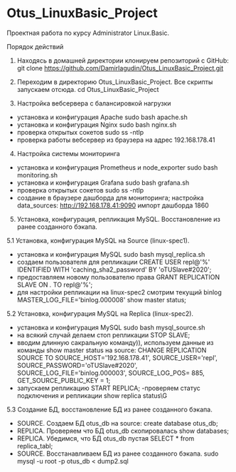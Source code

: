 # Otus_LinuxBasic_Project
Проектная работа по курсу Administrator Linux.Basic.

Порядок действий

1. Находясь в домашней директории клонируем репозиторий с GitHub:
git clone https://github.com/DamirIagudin/Otus_LinuxBasic_Project.git

2. Переходим в директорию Otus_LinuxBasic_Project. Все скрипты запускаем отсюда.
cd Otus_LinuxBasic_Project

3. Настройка вебсервера с балансировкой нагрузки
- установка и конфигурация Apache 
	sudo bash apache.sh 
- установка и конфигурация Nginx
	sudo bash nginx.sh
- проверка открытых сокетов
	sudo ss -ntlp
- проверка работы вебсервер из браузера на адрес 192.168.178.41

4. Настройка системы мониторинга
- установка и конфигурация Prometheus и node_exporter
	sudo bash monitoring.sh
- установка и конфигурация Grafana
	sudo bash grafana.sh 
- проверка открытых сокетов
	sudo ss -ntlp	
- создание в браузере дашборда для мониторинга;
	настройка data_sources:
	http://192.168.178.41:9090
	импорт дашборда 1860
	
	
5. Установка, конфигурация, репликация MySQL. Восстановление из ранее созданного бэкапа.

5.1 Установка, конфигурация MySQL на Source (linux-spec1).
- установка и конфигурация MySQL
	sudo bash mysql_replica.sh 
- создаем пользователя для репликации
	CREATE USER repl@'%' IDENTIFIED WITH 'caching_sha2_password' BY 'oTUSlave#2020'; 
- предоставляем новому пользователю права
	GRANT REPLICATION SLAVE ON *.* TO repl@'%';	
- для настройки репликации на linux-spec2 смотрим текущий binlog MASTER_LOG_FILE='binlog.000008'
	show master status;
	
5.2 Установка, конфигурация MySQL на Replica (linux-spec2).
- установка и конфигурация MySQL
	sudo bash mysql_source.sh 
- на всякий случай делаем стоп репликации
	STOP SLAVE;
- вводим длинную сакральную команду)), используем данные из команды show master status на source:
	CHANGE REPLICATION SOURCE TO SOURCE_HOST='192.168.178.41', SOURCE_USER='repl', SOURCE_PASSWORD='oTUSlave#2020', SOURCE_LOG_FILE='binlog.000003', SOURCE_LOG_POS= 885, GET_SOURCE_PUBLIC_KEY = 1;
- запускаем репликацию
	START REPLICA; 
-проверяем статус подключения и репликации
	show replica status\G
	
5.3 Создание БД, восстановление БД из ранее созданного бэкапа.
- SOURCE. Создаем БД otus_db на source:
	create database otus_db;
- REPLICA. Проверяем что БД otus_db скопировалась
	show databases;
- REPLICA. Убедимся, что БД otus_db пустая
	SELECT * from replica_tabl;
- SOURCE. Восстанавливаем БД из ранее созданного бэкапа.
	sudo mysql -u root -p otus_db < dump2.sql


